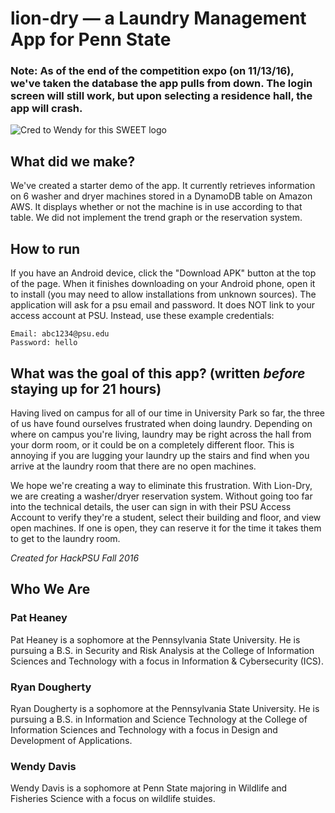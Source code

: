 # lion-dry — a Laundry Management App for Penn State

### Note: As of the end of the competition expo (on 11/13/16), we've taken the database the app pulls from down.  The login screen will still work, but upon selecting a residence hall, the app will crash.  

![Cred to Wendy for this SWEET logo](https://github.com/aquatints/lion-dry/raw/master/android/app/src/main/res/drawable/lion_dry_logo2_color.png)

## What did we make?
We've created a starter demo of the app.  It currently retrieves information on 6 washer and dryer machines stored in a DynamoDB table on Amazon AWS.  It displays whether or not the machine is in use according to that table.  We did not implement the trend graph or the reservation system. 

## How to run
If you have an Android device, click the "Download APK" button at the top of the page.  When it finishes downloading on your Android phone, open it to install (you may need to allow installations from unknown sources).  The application will ask for a psu email and password.  It does NOT link to your access account at PSU.  Instead, use these example credentials:

    Email: abc1234@psu.edu
    Password: hello

## What was the goal of this app? (written _before_ staying up for 21 hours)
Having lived on campus for all of our time in University Park so far, the three of us have found ourselves frustrated when doing laundry.  Depending on where on campus you're living, laundry may be right across the hall from your dorm room, or it could be on a completely different floor.  This is annoying if you are lugging your laundry up the stairs and find when you arrive at the laundry room that there are no open machines.  

We hope we're creating a way to eliminate this frustration.  With Lion-Dry, we are creating a washer/dryer reservation system.  Without going too far into the technical details, the user can sign in with their PSU Access Account to verify they're a student, select their building and floor, and view open machines.  If one is open, they can reserve it for the time it takes them to get to the laundry room. 



_Created for HackPSU Fall 2016_


## Who We Are
### Pat Heaney
Pat Heaney is a sophomore at the Pennsylvania State University. He is pursuing a B.S. in Security and Risk Analysis at the College of Information Sciences and Technology with a focus in Information & Cybersecurity (ICS). 

### Ryan Dougherty
Ryan Dougherty is a sophomore at the Pennsylvania State University. He is pursuing a B.S. in Information and Science Technology at the College of Information Sciences and Technology with a focus in Design and Development of Applications. 

### Wendy Davis
Wendy Davis is a sophomore at Penn State majoring in Wildlife and Fisheries Science with a focus on wildlife stuides.

